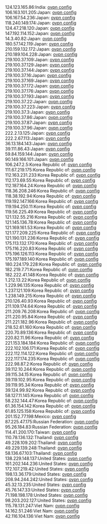 124.123.165.86:India: [ovpn config](vpn/124_123_165_86.ovpn)  
106.163.101.205:Japan: [ovpn config](vpn/106_163_101_205.ovpn)  
106.167.54.236:Japan: [ovpn config](vpn/106_167_54_236.ovpn)  
118.240.149.174:Japan: [ovpn config](vpn/118_240_149_174.ovpn)  
124.47.218.120:Japan: [ovpn config](vpn/124_47_218_120.ovpn)  
147.192.114.152:Japan: [ovpn config](vpn/147_192_114_152.ovpn)  
14.3.40.82:Japan: [ovpn config](vpn/14_3_40_82.ovpn)  
180.57.142.119:Japan: [ovpn config](vpn/180_57_142_119.ovpn)  
210.159.132.172:Japan: [ovpn config](vpn/210_159_132_172.ovpn)  
210.189.104.228:Japan: [ovpn config](vpn/210_189_104_228.ovpn)  
219.100.37.109:Japan: [ovpn config](vpn/219_100_37_109.ovpn)  
219.100.37.129:Japan: [ovpn config](vpn/219_100_37_129.ovpn)  
219.100.37.144:Japan: [ovpn config](vpn/219_100_37_144.ovpn)  
219.100.37.16:Japan: [ovpn config](vpn/219_100_37_16.ovpn)  
219.100.37.169:Japan: [ovpn config](vpn/219_100_37_169.ovpn)  
219.100.37.172:Japan: [ovpn config](vpn/219_100_37_172.ovpn)  
219.100.37.176:Japan: [ovpn config](vpn/219_100_37_176.ovpn)  
219.100.37.193:Japan: [ovpn config](vpn/219_100_37_193.ovpn)  
219.100.37.22:Japan: [ovpn config](vpn/219_100_37_22.ovpn)  
219.100.37.223:Japan: [ovpn config](vpn/219_100_37_223.ovpn)  
219.100.37.3:Japan: [ovpn config](vpn/219_100_37_3.ovpn)  
219.100.37.86:Japan: [ovpn config](vpn/219_100_37_86.ovpn)  
219.100.37.87:Japan: [ovpn config](vpn/219_100_37_87.ovpn)  
219.100.37.96:Japan: [ovpn config](vpn/219_100_37_96.ovpn)  
222.2.13.125:Japan: [ovpn config](vpn/222_2_13_125.ovpn)  
222.2.67.113:Japan: [ovpn config](vpn/222_2_67_113.ovpn)  
36.13.184.143:Japan: [ovpn config](vpn/36_13_184_143.ovpn)  
39.111.86.43:Japan: [ovpn config](vpn/39_111_86_43.ovpn)  
59.84.159.144:Japan: [ovpn config](vpn/59_84_159_144.ovpn)  
90.149.166.101:Japan: [ovpn config](vpn/90_149_166_101.ovpn)  
106.247.2.5:Korea Republic of: [ovpn config](vpn/106_247_2_5.ovpn)  
111.67.219.175:Korea Republic of: [ovpn config](vpn/111_67_219_175.ovpn)  
112.163.231.233:Korea Republic of: [ovpn config](vpn/112_163_231_233.ovpn)  
112.173.69.55:Korea Republic of: [ovpn config](vpn/112_173_69_55.ovpn)  
112.187.164.24:Korea Republic of: [ovpn config](vpn/112_187_164_24.ovpn)  
118.36.208.246:Korea Republic of: [ovpn config](vpn/118_36_208_246.ovpn)  
118.38.192.94:Korea Republic of: [ovpn config](vpn/118_38_192_94.ovpn)  
119.192.147.166:Korea Republic of: [ovpn config](vpn/119_192_147_166.ovpn)  
119.194.250.11:Korea Republic of: [ovpn config](vpn/119_194_250_11.ovpn)  
119.56.225.49:Korea Republic of: [ovpn config](vpn/119_56_225_49.ovpn)  
121.132.55.216:Korea Republic of: [ovpn config](vpn/121_132_55_216.ovpn)  
121.145.136.78:Korea Republic of: [ovpn config](vpn/121_145_136_78.ovpn)  
121.169.161.53:Korea Republic of: [ovpn config](vpn/121_169_161_53.ovpn)  
121.177.209.225:Korea Republic of: [ovpn config](vpn/121_177_209_225.ovpn)  
121.190.131.236:Korea Republic of: [ovpn config](vpn/121_190_131_236.ovpn)  
175.113.132.170:Korea Republic of: [ovpn config](vpn/175_113_132_170.ovpn)  
175.116.220.83:Korea Republic of: [ovpn config](vpn/175_116_220_83.ovpn)  
175.196.126.113:Korea Republic of: [ovpn config](vpn/175_196_126_113.ovpn)  
175.197.189.140:Korea Republic of: [ovpn config](vpn/175_197_189_140.ovpn)  
180.224.179.228:Korea Republic of: [ovpn config](vpn/180_224_179_228.ovpn)  
182.219.7.71:Korea Republic of: [ovpn config](vpn/182_219_7_71.ovpn)  
182.222.41.148:Korea Republic of: [ovpn config](vpn/182_222_41_148.ovpn)  
1.212.13.22:Korea Republic of: [ovpn config](vpn/1_212_13_22.ovpn)  
1.229.96.135:Korea Republic of: [ovpn config](vpn/1_229_96_135.ovpn)  
1.237.121.109:Korea Republic of: [ovpn config](vpn/1_237_121_109.ovpn)  
1.238.149.215:Korea Republic of: [ovpn config](vpn/1_238_149_215.ovpn)  
210.126.40.93:Korea Republic of: [ovpn config](vpn/210_126_40_93.ovpn)  
211.109.174.64:Korea Republic of: [ovpn config](vpn/211_109_174_64.ovpn)  
211.209.76.208:Korea Republic of: [ovpn config](vpn/211_209_76_208.ovpn)  
211.220.95.84:Korea Republic of: [ovpn config](vpn/211_220_95_84.ovpn)  
211.221.182.96:Korea Republic of: [ovpn config](vpn/211_221_182_96.ovpn)  
218.52.61.160:Korea Republic of: [ovpn config](vpn/218_52_61_160.ovpn)  
220.70.89.136:Korea Republic of: [ovpn config](vpn/220_70_89_136.ovpn)  
220.82.11.96:Korea Republic of: [ovpn config](vpn/220_82_11_96.ovpn)  
221.153.184.184:Korea Republic of: [ovpn config](vpn/221_153_184_184.ovpn)  
222.102.106.171:Korea Republic of: [ovpn config](vpn/222_102_106_171.ovpn)  
222.112.114.122:Korea Republic of: [ovpn config](vpn/222_112_114_122.ovpn)  
222.117.174.235:Korea Republic of: [ovpn config](vpn/222_117_174_235.ovpn)  
222.98.87.2:Korea Republic of: [ovpn config](vpn/222_98_87_2.ovpn)  
39.112.10.244:Korea Republic of: [ovpn config](vpn/39_112_10_244.ovpn)  
39.115.34.15:Korea Republic of: [ovpn config](vpn/39_115_34_15.ovpn)  
39.119.102.95:Korea Republic of: [ovpn config](vpn/39_119_102_95.ovpn)  
39.119.95.34:Korea Republic of: [ovpn config](vpn/39_119_95_34.ovpn)  
39.124.99.92:Korea Republic of: [ovpn config](vpn/39_124_99_92.ovpn)  
58.127.11.145:Korea Republic of: [ovpn config](vpn/58_127_11_145.ovpn)  
58.232.144.47:Korea Republic of: [ovpn config](vpn/58_232_144_47.ovpn)  
61.36.154.142:Korea Republic of: [ovpn config](vpn/61_36_154_142.ovpn)  
61.85.125.158:Korea Republic of: [ovpn config](vpn/61_85_125_158.ovpn)  
201.152.77.198:Mexico: [ovpn config](vpn/201_152_77_198.ovpn)  
87.225.47.175:Russian Federation: [ovpn config](vpn/87_225_47_175.ovpn)  
95.26.184.83:Russian Federation: [ovpn config](vpn/95_26_184_83.ovpn)  
114.41.200.170:Taiwan: [ovpn config](vpn/114_41_200_170.ovpn)  
110.78.136.132:Thailand: [ovpn config](vpn/110_78_136_132.ovpn)  
49.228.109.202:Thailand: [ovpn config](vpn/49_228_109_202.ovpn)  
49.229.139.248:Thailand: [ovpn config](vpn/49_229_139_248.ovpn)  
58.136.67.103:Thailand: [ovpn config](vpn/58_136_67_103.ovpn)  
138.229.148.137:United States: [ovpn config](vpn/138_229_148_137.ovpn)  
161.202.144.236:United States: [ovpn config](vpn/161_202_144_236.ovpn)  
172.107.219.42:United States: [ovpn config](vpn/172_107_219_42.ovpn)  
198.13.36.179:United States: [ovpn config](vpn/198_13_36_179.ovpn)  
208.94.244.242:United States: [ovpn config](vpn/208_94_244_242.ovpn)  
45.32.13.235:United States: [ovpn config](vpn/45_32_13_235.ovpn)  
45.76.147.33:United States: [ovpn config](vpn/45_76_147_33.ovpn)  
71.198.198.178:United States: [ovpn config](vpn/71_198_198_178.ovpn)  
98.203.202.127:United States: [ovpn config](vpn/98_203_202_127.ovpn)  
115.78.131.247:Viet Nam: [ovpn config](vpn/115_78_131_247.ovpn)  
14.162.51.246:Viet Nam: [ovpn config](vpn/14_162_51_246.ovpn)  
42.116.104.136:Viet Nam: [ovpn config](vpn/42_116_104_136.ovpn)  

